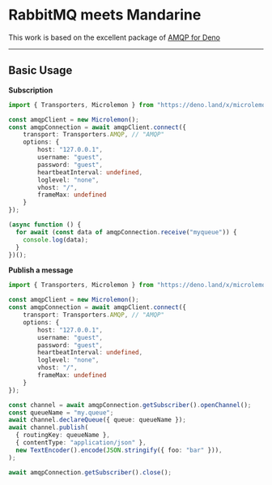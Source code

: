 # RabbitMQ meets Mandarine
This work is based on the excellent package of [AMQP for Deno](https://github.com/lenkan/deno-amqp)

--------------------

## Basic Usage

**Subscription**
```typescript
import { Transporters, Microlemon } from "https://deno.land/x/microlemon@v2.0.0/mod.ts";

const amqpClient = new Microlemon();
const amqpConnection = await amqpClient.connect({
    transport: Transporters.AMQP, // "AMQP"
    options: {
        host: "127.0.0.1",
        username: "guest",
        password: "guest",
        heartbeatInterval: undefined,
        loglevel: "none",
        vhost: "/",
        frameMax: undefined
    }
});

(async function () {
  for await (const data of amqpConnection.receive("myqueue")) {
    console.log(data);
  }
})();
```


**Publish a message**
```typescript
import { Transporters, Microlemon } from "https://deno.land/x/microlemon@v2.0.0/mod.ts";

const amqpClient = new Microlemon();
const amqpConnection = await amqpClient.connect({
    transport: Transporters.AMQP, // "AMQP"
    options: {
        host: "127.0.0.1",
        username: "guest",
        password: "guest",
        heartbeatInterval: undefined,
        loglevel: "none",
        vhost: "/",
        frameMax: undefined
    }
});

const channel = await amqpConnection.getSubscriber().openChannel();
const queueName = "my.queue";
await channel.declareQueue({ queue: queueName });
await channel.publish(
  { routingKey: queueName },
  { contentType: "application/json" },
  new TextEncoder().encode(JSON.stringify({ foo: "bar" })),
);

await amqpConnection.getSubscriber().close();
```